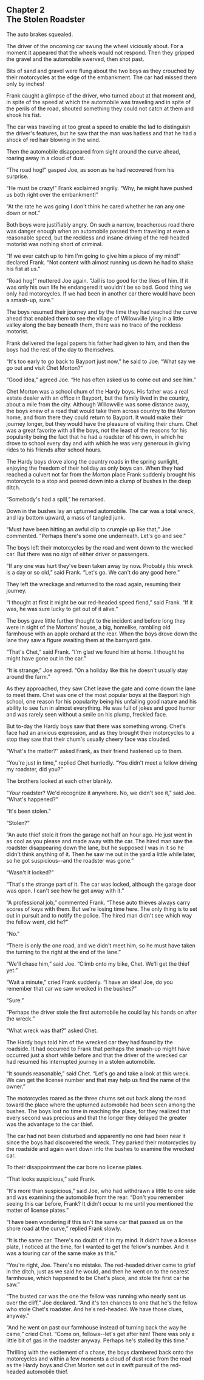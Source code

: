 
## Chapter 2 <br/> The Stolen Roadster

The auto brakes squealed.

The driver of the oncoming car swung the wheel viciously about. For a moment it appeared that the wheels would not respond. Then they gripped the gravel and the automobile swerved, then shot past.

Bits of sand and gravel were flung about the two boys as they crouched by their motorcycles at the edge of the embankment. The car had missed them only by inches!

Frank caught a glimpse of the driver, who turned about at that moment and, in spite of the speed at which the automobile was traveling and in spite of the perils of the road, shouted something they could not catch at them and shook his fist.

The car was traveling at too great a speed to enable the lad to distinguish the driver's features, but he saw that the man was hatless and that he had a shock of red hair blowing in the wind.

Then the automobile disappeared from sight around the curve ahead, roaring away in a cloud of dust.

“The road hog!” gasped Joe, as soon as he had recovered from his surprise.

“He must be crazy!” Frank exclaimed angrily. “Why, he might have pushed us both right over the embankment!”

“At the rate he was going I don't think he cared whether he ran any one down or not.”

Both boys were justifiably angry. On such a narrow, treacherous road there was danger enough when an automobile passed them traveling at even a reasonable speed, but the reckless and insane driving of the red-headed motorist was nothing short of criminal.

“If we ever catch up to him I'm going to give him a piece of my mind!” declared Frank. “Not content with almost running us down he had to shake his fist at us.”

“Road hog!” muttered Joe again. “Jail is too good for the likes of him. If it was only his own life he endangered it wouldn't be so bad. Good thing we only had motorcycles. If we had been in another car there would have been a smash-up, sure.”

The boys resumed their journey and by the time they had reached the curve ahead that enabled them to see the village of Willowville lying in a little valley along the bay beneath them, there was no trace of the reckless motorist.

Frank delivered the legal papers his father had given to him, and then the boys had the rest of the day to themselves.

“It's too early to go back to Bayport just now,” he said to Joe. “What say we go out and visit Chet Morton?”

“Good idea,” agreed Joe. “He has often asked us to come out and see him.”

Chet Morton was a school chum of the Hardy boys. His father was a real estate dealer with an office in Bayport, but the family lived in the country, about a mile from the city. Although Willowville was some distance away, the boys knew of a road that would take them across country to the Morton home, and from there they could return to Bayport. It would make their journey longer, but they would have the pleasure of visiting their chum. Chet was a great favorite with all the boys, not the least of the reasons for his popularity being the fact that he had a roadster of his own, in which he drove to school every day and with which he was very generous in giving rides to his friends after school hours.

The Hardy boys drove along the country roads in the spring sunlight, enjoying the freedom of their holiday as only boys can. When they had reached a culvert not far from the Morton place Frank suddenly brought his motorcycle to a stop and peered down into a clump of bushes in the deep ditch.

“Somebody's had a spill,” he remarked.

Down in the bushes lay an upturned automobile. The car was a total wreck, and lay bottom upward, a mass of tangled junk.

“Must have been hitting an awful clip to crumple up like that,” Joe commented. “Perhaps there's some one underneath. Let's go and see.”

The boys left their motorcycles by the road and went down to the wrecked car. But there was no sign of either driver or passengers.

“If any one was hurt they've been taken away by now. Probably this wreck is a day or so old,” said Frank. “Let's go. We can't do any good here.”

They left the wreckage and returned to the road again, resuming their journey.

“I thought at first it might be our red-headed speed fiend,” said Frank. “If it was, he was sure lucky to get out of it alive.”

The boys gave little further thought to the incident and before long they were in sight of the Mortons' house, a big, homelike, rambling old farmhouse with an apple orchard at the rear. When the boys drove down the lane they saw a figure awaiting them at the barnyard gate.

“That's Chet,” said Frank. “I'm glad we found him at home. I thought he might have gone out in the car.”

“It is strange,” Joe agreed. “On a holiday like this he doesn't usually stay around the farm.”

As they approached, they saw Chet leave the gate and come down the lane to meet them. Chet was one of the most popular boys at the Bayport high school, one reason for his popularity being his unfailing good nature and his ability to see fun in almost everything. He was full of jokes and good humor and was rarely seen without a smile on his plump, freckled face.

But to-day the Hardy boys saw that there was something wrong. Chet's face had an anxious expression, and as they brought their motorcycles to a stop they saw that their chum's usually cheery face was clouded.

“What's the matter?” asked Frank, as their friend hastened up to them.

“You're just in time,” replied Chet hurriedly. “You didn't meet a fellow driving my roadster, did you?”

The brothers looked at each other blankly.

“*Your* roadster? We'd recognize it anywhere. No, we didn't see it,” said Joe. “What's happened?”

“It's been stolen.”

“Stolen?”

“An auto thief stole it from the garage not half an hour ago. He just went in as cool as you please and made away with the car. The hired man saw the roadster disappearing down the lane, but he supposed I was in it so he didn't think anything of it. Then he saw me out in the yard a little while later, so he got suspicious--and the roadster was gone.”

“Wasn't it locked?”

“That's the strange part of it. The car was locked, although the garage door was open. I can't see how he got away with it.”

“A professional job,” commented Frank. “These auto thieves always carry scores of keys with them. But we're losing time here. The only thing is to set out in pursuit and to notify the police. The hired man didn't see which way the fellow went, did he?”

“No.”

“There is only the one road, and we didn't meet him, so he must have taken the turning to the right at the end of the lane.”

“We'll chase him,” said Joe. “Climb onto my bike, Chet. We'll get the thief yet.”

“Wait a minute,” cried Frank suddenly. “I have an idea! Joe, do you remember that car we saw wrecked in the bushes?”

“Sure.”

“Perhaps the driver stole the first automobile he could lay his hands on after the wreck.”

“What wreck was that?” asked Chet.

The Hardy boys told him of the wrecked car they had found by the roadside. It had occurred to Frank that perhaps the smash-up might have occurred just a short while before and that the driver of the wrecked car had resumed his interrupted journey in a stolen automobile.

“It sounds reasonable,” said Chet. “Let's go and take a look at this wreck. We can get the license number and that may help us find the name of the owner.”

The motorcycles roared as the three chums set out back along the road toward the place where the upturned automobile had been seen among the bushes. The boys lost no time in reaching the place, for they realized that every second was precious and that the longer they delayed the greater was the advantage to the car thief.

The car had not been disturbed and apparently no one had been near it since the boys had discovered the wreck. They parked their motorcycles by the roadside and again went down into the bushes to examine the wrecked car.

To their disappointment the car bore no license plates.

“That looks suspicious,” said Frank.

“It's more than suspicious,” said Joe, who had withdrawn a little to one side and was examining the automobile from the rear. “Don't you remember seeing this car before, Frank? It didn't occur to me until you mentioned the matter of license plates.”

“I have been wondering if this isn't the same car that passed us on the shore road at the curve,” replied Frank slowly.

“It is the same car. There's no doubt of it in my mind. It didn't have a license plate, I noticed at the time, for I wanted to get the fellow's number. And it was a touring car of the same make as this.”

“You're right, Joe. There's no mistake. The red-headed driver came to grief in the ditch, just as we said he would, and then he went on to the nearest farmhouse, which happened to be Chet's place, and stole the first car he saw.”

“The busted car was the one the fellow was running who nearly sent us over the cliff,” Joe declared. “And it's ten chances to one that he's the fellow who stole Chet's roadster. And he's red-headed. We have those clues, anyway.”

“And he went on past our farmhouse instead of turning back the way he came,” cried Chet. “Come on, fellows--let's get after him! There was only a little bit of gas in the roadster anyway. Perhaps he's stalled by this time.”

Thrilling with the excitement of a chase, the boys clambered back onto the motorcycles and within a few moments a cloud of dust rose from the road as the Hardy boys and Chet Morton set out in swift pursuit of the red-headed automobile thief.
